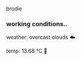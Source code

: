 brodie

<!--weather_start-->
### working conditions..

weather: overcast clouds ☁️

temp: 13.68 °C 👕

<!--weather_end-->
